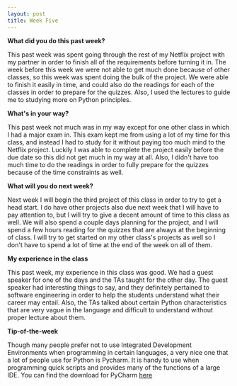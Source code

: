 ```yaml
---
layout: post
title: Week Five
---
```


<b> What did you do this past week? </b>

<p> This past week was spent going through the rest of my Netflix project with my partner in order to finish all of the requirements before turning it in. The week before this week we were not able to get much done because of other classes, so this week was spent doing the bulk of the project. We were able to finish it easily in time, and could also do the readings for each of the classes in order to prepare for the quizzes. Also, I used the lectures to guide me to studying more on Python principles. </p>

<b> What's in your way? </b>

<p> This past week not much was in my way except for one other class in which I had a major exam in. This exam kept me from using a lot of my time for this class, and instead I had to study for it without paying too much mind to the Netflix project. Luckily I was able to complete the project easily before the due date so this did not get much in my way at all. Also, I didn't have too much time to do the readings in order to fully prepare for the quizzes because of the time constraints as well. </p>

<b> What will you do next week? </b>

<p> Next week I will begin the third project of this class in order to try to get a head start. I do have other projects also due next week that I will have to pay attention to, but I will try to give a decent amount of time to this class as well. We will also spend a couple days planning for the project, and I will spend a few hours reading for the quizzes that are always at the beginning of class. I will try to get started on my other class's projects as well so I don't have to spend a lot of time at the end of the week on all of them. </p>

<b> My experience in the class </b>

<p> This past week, my experience in this class was good. We had a guest speaker for one of the days and the TAs taught for the other day. The guest speaker had interesting things to say, and they definitely pertained to software engineering in order to help the students understand what their career may entail. Also, the TAs talked about certain Python characteristics that are very vague in the language and difficult to understand without proper lecture about them. </p>

<b> Tip-of-the-week </b>

<p> Though many people prefer not to use Integrated Development Environments when programming in certain languages, a very nice one that a lot of people use for Python is Pycharm. It is handy to use when programming quick scripts and provides many of the functions of a large IDE. You can find the download for PyCharm <a href="https://www.jetbrains.com/pycharm/">here</a> </p>

